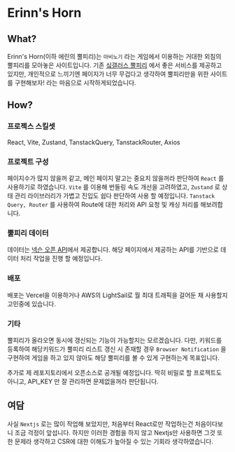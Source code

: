 # Erinn's Horn

## What?

Erinn's Horn(이하 에린의 뿔피리)는 `마비노기` 라는 게임에서 이용하는 거대한 외침의 뿔피리를 모아놓은 사이트입니다.
기존 [싴갤러스 뿔피리](https://lute.fantazm.net/horn) 에서 좋은 서비스를 제공하고 있지만, 개인적으로 느끼기엔 페이지가 너무 무겁다고 생각하여 뿔피리만을 위한 사이트를 구현해보자! 라는 마음으로 시작하게되었습니다.

## How?

### 프로젝스 스킬셋
React, Vite, Zustand, TanstackQuery, TanstackRouter, Axios

### 프로젝트 구성

페이지수가 많지 않을꺼 같고, 메인 페이지 말고는 중요치 않을꺼라 판단하여 `React` 를 사용하기로 하였습니다.
`Vite` 를 이용해 번들링 속도 개선을 고려하였고, `Zustand` 로 상태 관리 라이브러리가 가볍고 진입도 쉽다 판단하여 사용 할 예정입니다.
`Tanstack Query, Router` 를 사용하여 Route에 대한 처리와 API 요청 및 캐싱 처리를 해보려합니다.

### 뿔피리 데이터

데이터는 [넥슨 오픈 API](https://openapi.nexon.com/ko/)에서 제공합니다. 해당 페이지에서 제공하는 API를 기반으로 데이터 처리 작업을 진행 할 예정입니다.

### 배포

배포는 Vercel을 이용하거나 AWS의 LightSail로 월 최대 트래픽을 걸어둔 채 사용할지 고민중에 있습니다.

### 기타

뿔피리가 올라오면 동시에 갱신되는 기능이 가능할지는 모르겠습니다. 다만, 키워드를 등록하여 해당키워드가 뿔피리 리스트 갱신 시 존재할 경우 `Browser Notification` 을 구현하여 게임을 하고 있지 않아도 해당 뿔피리를 볼 수 있게 구현하는게 목표입니다.

추가로 제 레포지토리에서 오픈소스로 공개될 예정입니다. 딱히 비밀로 할 프로젝트도 아니고, API_KEY 만 잘 관리하면 문제없을꺼라 판단됩니다.

## 여담

사실 `Nextjs` 로는 많이 작업해 보았지만, 처음부터 React로만 작업하는건 처음이다보니 조금 걱정이 앞섭니다. 하지만 이러한 경험을 하지 않고 Nextjs만 사용하면 그것 또한 문제라 생각하고 CSR에 대한 이해도가 높아질 수 있는 기회라 생각하였습니다.
